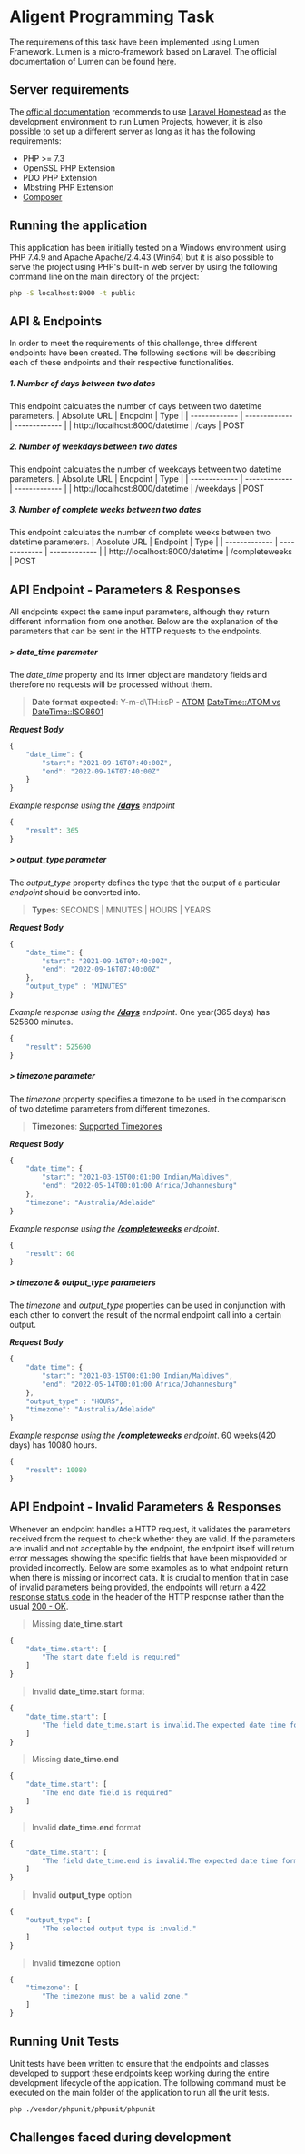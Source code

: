 # Aligent Programming Task

The requiremens of this task have been implemented using Lumen Framework. Lumen is a micro-framework based on Laravel. The official documentation of Lumen can be found [here](https://lumen.laravel.com/docs).
## Server requirements

The [official documentation](https://lumen.laravel.com/docs/8.x/installation) recommends to use [Laravel Homestead](http://laravel.com/docs/homestead) as the development environment to run Lumen Projects, however, it is also possible to set up a different server as long as it has the following requirements:

- PHP >= 7.3
- OpenSSL PHP Extension
- PDO PHP Extension
- Mbstring PHP Extension
- [Composer](http://getcomposer.org/)

## Running the application

This application has been initially tested on a Windows environment using PHP 7.4.9 and Apache Apache/2.4.43 (Win64) but it is also possible to serve the project using PHP's built-in web server by using the following command line on the main directory of the project:

```sh
php -S localhost:8000 -t public
```

## API & Endpoints

In order to meet the requirements of this challenge, three different endpoints have been created. The following sections will be describing each of these endpoints and their respective functionalities.

##### 1. Number of days between two dates

This endpoint calculates the number of days between two datetime parameters.
| Absolute URL  | Endpoint | Type |
| ------------- | ------------- | ------------- |
| http://localhost:8000/datetime  | /days  | POST

##### 2. Number of weekdays between two dates

This endpoint calculates the number of weekdays between two datetime parameters.
| Absolute URL  | Endpoint | Type |
| ------------- | ------------- | ------------- |
| http://localhost:8000/datetime  | /weekdays  | POST

##### 3. Number of complete weeks between two dates

This endpoint calculates the number of complete weeks between two datetime parameters.
| Absolute URL  | Endpoint | Type |
| ------------- | ------------- | ------------- |
| http://localhost:8000/datetime  | /completeweeks  | POST

## API Endpoint - Parameters & Responses
All endpoints expect the same input parameters, although they return different information from one another. Below are the explanation of the parameters that can be sent in the HTTP requests to the endpoints.

##### > *date_time* parameter
The *date_time* property and its inner object are mandatory fields and therefore no requests will be processed without them.

> **Date format expected**: Y-m-d\TH:i:sP - [ATOM](https://www.php.net/manual/en/class.datetimeinterface.php#datetime.constants.atom)
[DateTime::ATOM vs DateTime::ISO8601](https://www.designcise.com/web/tutorial/whats-the-difference-between-php-datetime-atom-and-datetime-iso8601)

***Request Body***

```javascript
{
    "date_time": {
        "start": "2021-09-16T07:40:00Z",
        "end": "2022-09-16T07:40:00Z"
    }
}
```
*Example response using the [**/days**](#1-number-of-days-between-two-dates) endpoint*

```javascript
{
    "result": 365
}
```
##### > *output_type* parameter
The *output_type* property defines the type that the output of a particular *endpoint* should be converted into.
> **Types**: SECONDS | MINUTES | HOURS | YEARS

***Request Body***

```javascript
{
    "date_time": {
        "start": "2021-09-16T07:40:00Z",
        "end": "2022-09-16T07:40:00Z"
    },
    "output_type" : "MINUTES"
}
```
*Example response using the [**/days**](#1-number-of-days-between-two-dates) endpoint*. One year(365 days) has 525600 minutes.

```javascript
{
    "result": 525600
}
```
##### > *timezone* parameter
The *timezone* property specifies a timezone to be used in the comparison of two datetime parameters from different timezones.
> **Timezones**: [Supported Timezones](https://www.php.net/manual/en/timezones.php)

***Request Body***

```javascript
{
    "date_time": {
        "start": "2021-03-15T00:01:00 Indian/Maldives",
        "end": "2022-05-14T00:01:00 Africa/Johannesburg"
    },
    "timezone": "Australia/Adelaide"
}
```
*Example response using the [**/completeweeks**](#3-number-of-complete-weeks-between-two-dates) endpoint*.

```javascript
{
    "result": 60
}
```

##### > *timezone* & *output_type* parameters
The *timezone* and *output_type* properties can be used in conjunction with each other to convert the result of the normal endpoint call into a certain output.

***Request Body***
```javascript
{
    "date_time": {
        "start": "2021-03-15T00:01:00 Indian/Maldives",
        "end": "2022-05-14T00:01:00 Africa/Johannesburg"
    },
    "output_type" : "HOURS",
    "timezone": "Australia/Adelaide"
}
```
*Example response using the **/completeweeks** endpoint*. 60 weeks(420 days) has 10080 hours.

```javascript
{
    "result": 10080
}
```
## API Endpoint - Invalid Parameters & Responses
Whenever an endpoint handles a HTTP request, it validates the parameters received from the request to check whether they are valid. If the parameters are invalid and not acceptable by the endpoint, the endpoint itself will return error messages showing the specific fields that have been misprovided or provided incorrectly. Below are some examples as to what endpoint return when there is missing or incorrect data. It is crucial to mention that in case of invalid parameters being provided, the endpoints will return a [422 response status code](https://developer.mozilla.org/en-US/docs/Web/HTTP/Status/422) in the header of the HTTP response rather than the usual [200 - OK](https://developer.mozilla.org/en-US/docs/Web/HTTP/Status/200).

> Missing **date_time.start**
```javascript
{
    "date_time.start": [
        "The start date field is required"
    ]
}
```
> Invalid **date_time.start** format
```javascript
{
    "date_time.start": [
        "The field date_time.start is invalid.The expected date time format is: Y-m-d\TH:i:sP"
    ]
}
```
> Missing **date_time.end**
```javascript
{
    "date_time.start": [
        "The end date field is required"
    ]
}
```
> Invalid **date_time.end** format
```javascript
{
    "date_time.start": [
        "The field date_time.end is invalid.The expected date time format is: Y-m-d\TH:i:sP"
    ]
}
```
> Invalid **output_type** option
```javascript
{
    "output_type": [
        "The selected output type is invalid."
    ]
}
```
> Invalid **timezone** option
```javascript
{
    "timezone": [
        "The timezone must be a valid zone."
    ]
}
```

## Running Unit Tests
Unit tests have been written to ensure that the endpoints and classes developed to support these endpoints keep working during the entire development lifecycle of the application. The following command must be executed on the main folder of the application to run all the unit tests.

```sh
php ./vendor/phpunit/phpunit/phpunit
```

## Challenges faced during development
